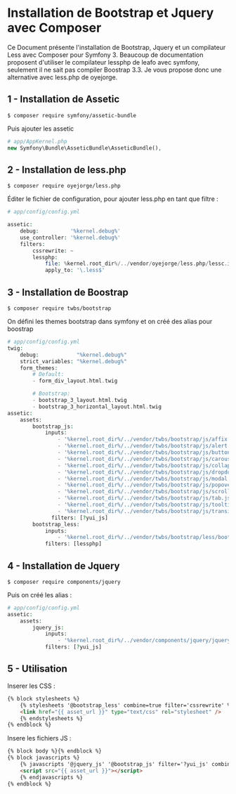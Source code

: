 # Installation de Bootstrap et Jquery avec Composer

Ce Document présente l'installation de Bootstrap, Jquery et un compilateur Less avec Composer pour Symfony 3.
Beaucoup de documentation proposent d'utiliser le compilateur lessphp de leafo avec symfony, seulement il ne sait pas compiler Boostrap 3.3. Je vous propose donc une alternative avec less.php de oyejorge.

## 1 - Installation de Assetic

```shell
$ composer require symfony/assetic-bundle
```

Puis ajouter les assetic

```php
# app/AppKernel.php
new Symfony\Bundle\AsseticBundle\AsseticBundle(),
```

## 2 - Installation de less.php

```shell
$ composer require oyejorge/less.php
```

Éditer le fichier de configuration, pour ajouter less.php en tant que filtre :

```php
# app/config/config.yml

assetic:
    debug:          '%kernel.debug%'
    use_controller: '%kernel.debug%'
    filters:
        cssrewrite: ~
        lessphp:
            file: %kernel.root_dir%/../vendor/oyejorge/less.php/lessc.inc.php
            apply_to: '\.less$'
```

## 3 - Installation de Boostrap

```shell
$ composer require twbs/bootstrap
```

On défini les themes bootstrap dans symfony et on créé des alias pour boostrap
```php
# app/config/config.yml
twig:
    debug:            "%kernel.debug%"
    strict_variables: "%kernel.debug%"
    form_themes:
        # Default:
        - form_div_layout.html.twig

        # Bootstrap:
        - bootstrap_3_layout.html.twig
        - bootstrap_3_horizontal_layout.html.twig
assetic:
    assets:
        bootstrap_js:
            inputs:
                - '%kernel.root_dir%/../vendor/twbs/bootstrap/js/affix.js'
                - '%kernel.root_dir%/../vendor/twbs/bootstrap/js/alert.js'
                - '%kernel.root_dir%/../vendor/twbs/bootstrap/js/button.js'
                - '%kernel.root_dir%/../vendor/twbs/bootstrap/js/carousel.js'
                - '%kernel.root_dir%/../vendor/twbs/bootstrap/js/collapse.js'
                - '%kernel.root_dir%/../vendor/twbs/bootstrap/js/dropdown.js'
                - '%kernel.root_dir%/../vendor/twbs/bootstrap/js/modal.js'
                - '%kernel.root_dir%/../vendor/twbs/bootstrap/js/popover.js'
                - '%kernel.root_dir%/../vendor/twbs/bootstrap/js/scrollspy.js'
                - '%kernel.root_dir%/../vendor/twbs/bootstrap/js/tab.js'
                - '%kernel.root_dir%/../vendor/twbs/bootstrap/js/tooltip.js'
                - '%kernel.root_dir%/../vendor/twbs/bootstrap/js/transition.js'
              filters: [?yui_js]
        bootstrap_less:
            inputs:
                - '%kernel.root_dir%/../vendor/twbs/bootstrap/less/bootstrap.less'
            filters: [lessphp]
```

## 4 - Installation de Jquery

```shell
$ composer require components/jquery
```

Puis on créé les alias :

```php
# app/config/config.yml
assetic:
    assets:
        jquery_js:
            inputs:
                - '%kernel.root_dir%/../vendor/components/jquery/jquery.js'
            filters: [?yui_js]
```
            
## 5 - Utilisation

Inserer les CSS :

```html
{% block stylesheets %}
    {% stylesheets '@bootstrap_less' combine=true filter='cssrewrite' %}
    <link href="{{ asset_url }}" type="text/css" rel="stylesheet" />
    {% endstylesheets %}
{% endblock %}
```

Insere les fichiers JS :

```html
{% block body %}{% endblock %}
{% block javascripts %}
    {% javascripts '@jquery_js' '@bootstrap_js' filter='?yui_js' combine=true %}
    <script src="{{ asset_url }}"></script>
    {% endjavascripts %}
{% endblock %}
```
            

